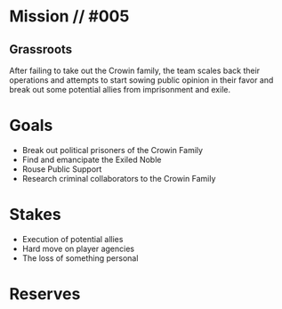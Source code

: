 # Mission // #005
## Grassroots

After failing to take out the Crowin family, the team scales back their operations and attempts to start sowing public opinion in their favor and break out some potential allies from imprisonment and exile.

# Goals
- Break out political prisoners of the Crowin Family
- Find and emancipate the Exiled Noble
- Rouse Public Support
- Research criminal collaborators to the Crowin Family

# Stakes
- Execution of potential allies
- Hard move on player agencies
- The loss of something personal

# Reserves
